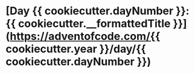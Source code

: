 # [Day {{ cookiecutter.dayNumber }}: {{ cookiecutter.__formattedTitle }}](https://adventofcode.com/{{ cookiecutter.year }}/day/{{ cookiecutter.dayNumber }})
